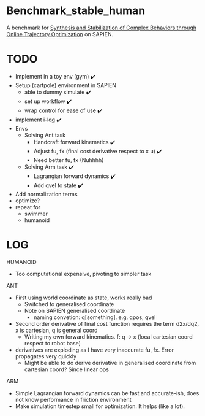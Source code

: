 # Benchmark_stable_human

A benchmark for [Synthesis and Stabilization of Complex Behaviors through Online Trajectory Optimization](https://homes.cs.washington.edu/~todorov/papers/TassaIROS12.pdf) on SAPIEN.

# TODO
- Implement in a toy env (gym) :heavy_check_mark:
- Setup (cartpole) environment in SAPIEN
  - able to dummy simulate :heavy_check_mark:
  - set up workflow :heavy_check_mark:
  - wrap control for ease of use :heavy_check_mark:
- implement i-lqg :heavy_check_mark:
- Envs
  - Solving Ant task
    - Handcraft forward kinematics :heavy_check_mark:
    - Adjust fu, fx (final cost derivative respect to x u) :heavy_check_mark:
    - Need better fu, fx (Nuhhhh)
  - Solving Arm task  :heavy_check_mark:
    - Lagrangian forward dynamics :heavy_check_mark:
    - Add qvel to state  :heavy_check_mark:
- Add normalization terms
- optimize?
- repeat for
  - swimmer
  - humanoid

# LOG

HUMANOID
  - Too computational expensive, pivoting to simpler task

ANT
  - First using world coordinate as state, works really bad
    - Switched to generalised coordinate
    - Note on SAPIEN generalised coordinate
      - naming convetion: q[something].  e.g. qpos, qvel
  - Second order derivative of final cost function requires the term d2x/dq2, x is cartesian, q is general coord
    - Writing my own forward kinematics.  f: q -> x (local cartesian coord respect to robot base)
  - derivatives are exploding as I have very inaccurate fu, fx. Error propagates very quickly
    - Might be able to do derive derivative in generalised coordinate from cartesian coord?  Since linear ops
    
ARM
  - Simple Lagrangian forward dynamics can be fast and accurate-ish, does not know performance in friction environment
  - Make simulation timestep small for optimization.  It helps (like a lot).
